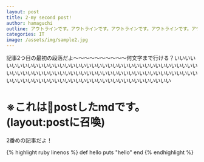 ```yaml
---
layout: post
title: 2-my second post!
author: hamaguchi
outline: アウトラインです。アウトラインです。アウトラインです。アウトラインです。アウトラインです。アウトラインです。アウトラインです。
categories: IT
image: /assets/img/sample2.jpg
---
```


記事2つ目の最初の段落だよ〜〜〜〜〜〜〜〜〜〜何文字まで行ける？いいいいいいいいいいいいいいいいいいいいいいいいいいいいいいいいいいいいいいいいいいいいいいいいいいいいいいいいいいいいいいいいいいいいいいいいいいいいいいいいいいいいいいいいいいいいいいいいいいいいいいいいいいい

# ※これはpostしたmdです。(layout:postに召喚)

2番めの記事だよ！

{% highlight ruby linenos %}
def hello
  puts "hello"
end
{% endhighlight %}
